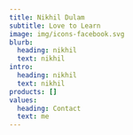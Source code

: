 ```yaml
---
title: Nikhil Dulam
subtitle: Love to Learn
image: img/icons-facebook.svg
blurb:
  heading: nikhil
  text: nikhil
intro:
  heading: nikhil
  text: nikhil
products: []
values:
  heading: Contact
  text: me
---
```

